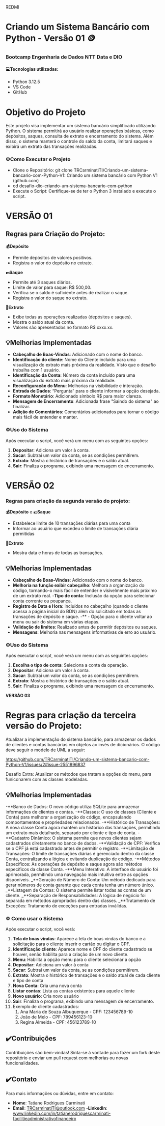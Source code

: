 REDMI
# Criando um Sistema Bancário com Python - Versão 01 🪙

### Bootcamp Engenharia de Dados NTT Data e DIO 

#### 💻Tecnologias utilizadas:
- Python 3.12.5
- VS Code
- GitHub

# Objetivo do Projeto
Este projeto visa implementar um sistema bancário simplificado utilizando Python. O sistema permitirá ao usuário realizar operações básicas, como depósitos, saques, consulta de extrato e encerramento do sistema. Além disso, o sistema manterá o controle do saldo da conta, limitará saques e exibirá um extrato das transações realizadas.

### ⚙️Como Executar o Projeto
- Clone o Repositório: git clone TRCarminatiTI/Criando-um-sistema-bancario-com-Python-V1: Criando um sistema bancário com Python V1 (github.com)
- cd desafio-dio-criando-um-sistema-bancario-com-python 
- Execute o Script: Certifique-se de ter o Python 3 instalado e execute o script.

# VERSÃO 01

## Regras para Criação do Projeto:
**💰Depósito**
- Permite depósitos de valores positivos.
- Registra o valor do depósito no extrato.

**💶Saque**
- Permite até 3 saques diários.
- Limite de valor para saque: R$ 500,00.
- Verifica se o saldo é suficiente antes de realizar o saque.
- Registra o valor do saque no extrato.

**🧾Extrato**
- Exibe todas as operações realizadas (depósitos e saques).
- Mostra o saldo atual da conta.
- Valores são apresentados no formato R$ xxxx.xx.

## 💡Melhorias Implementadas
- **Cabeçalho de Boas-Vindas**: Adicionado com o nome do banco.
- **Identificação do cliente**: Nome do Cliente incluído para uma visualização do extrato mais próxima da realidade. Visto que o desafio trabalha com 1 usuário.
- **Identificação da Conta**: Número da conta incluído para uma visualização do extrato mais próxima da realidade.
- **Reconfiguração do Menu**: Melhorias na visibilidade e interação.
- **Entrada de Dados**: “Pergunta” para o cliente informar a opção desejada.
- **Formato Monetário**: Adicionado símbolo R$ para maior clareza.
- **Mensagem de Encerramento**: Adicionada frase "Saindo do sistema" ao finalizar.
- **Adição de Comentários**: Comentários adicionados para tornar o código mais fácil de entender e manter.

### ⚙️Uso do Sistema
Após executar o script, você verá um menu com as seguintes opções: 
1. **Depositar**: Adiciona um valor à conta. 
2. **Sacar**: Subtrai um valor da conta, se as condições permitirem. 
3. **Extrato**: Mostra o histórico de transações e o saldo atual. 
4. **Sair**: Finaliza o programa, exibindo uma mensagem de encerramento. 

# VERSÃO 02

### Regras para criação da segunda versão do projeto:

**💰Depósito** e **💶Saque**
- Estabelece limite de 10 transações diárias para uma conta
- Informar ao usuário que excedeu o limite de transações diária permitidas

**🧾Extrato**
- Mostra data e horas de todas as transações.

## 💡Melhorias Implementadas
- **Cabeçalho de Boas-Vindas**: Adicionado com o nome do banco.
- **Melhoria na função exibir cabeçalho**: Melhora a organização do código, tornando-o mais fácil de entender e visivelmente mais próximo de um extrato real.
-**Tipo de conta**: Inclusão da opção para selecionar conta corrente ou poupança.
- **Registro de Data e Hora**: Incluídos no cabeçalho (quando o cliente acessa a página inicial do BDN) além do solicitado em todas as transações de depósito e saque.
-** - Opção para o cliente voltar ao menu ou sair do sistema em várias etapas.
- **Validação de limites**: Realizado antes de permitir depósitos ou saques.
- **Mensagens**: Melhoria nas mensagens informativas de erro ao usuário.

### ⚙️Uso do Sistema
Após executar o script, você verá um menu com as seguintes opções: 
1. **Escolha o tipo de conta**: Seleciona a conta da operação.
2. **Depositar**: Adiciona um valor à conta. 
3. **Sacar**: Subtrai um valor da conta, se as condições permitirem. 
4. **Extrato**: Mostra o histórico de transações e o saldo atual. 
5. **Sair**: Finaliza o programa, exibindo uma mensagem de encerramento. 

**VERSÃO 03**

# Regras para criação da terceira versão do Projeto:

Atualizar a implementação do sistema bancário, para armazenar os dados de clientes e contas bancárias em objetos ao invés de dicionários. O código deve seguir o modelo de UML a seguir:

https://github.com/TRCarminatiTI/Criando-um-sistema-bancario-com-Python-V1/issues/2#issue-2551896837

Desafio Extra: Atualizar os métodos que tratam a opções do menu, para funiconarem com as classes modeladas.

## 💡Melhorias Implementadas
-**Banco de Dados: O novo código utiliza SQLite para armazenar informações de clientes e contas. 
-**Classes: O uso de classes (Cliente e Conta) para melhorar a organização do código, encapsulando comportamentos e propriedades relacionados.
-**Histórico de Transações: A nova classe Conta agora mantém um histórico das transações, permitindo um extrato mais detalhado, separado por cliente e tipo de conta.
-**Cadastro Dinâmico: O sistema permite que novos clientes sejam cadastrados diretamente no banco de dados.
-**Validação de CPF: Verifica se o CPF já está cadastrado antes de permitir o registro.
-**Limitação de Transações: O limite de transações diárias é gerenciado dentro da classe Conta, centralizando a lógica e evitando duplicação de código.
-**Métodos Específicos: As operações de depósito e saque agora são métodos específicos da classe Conta.
-**Menu Interativo: A interface do usuário foi aprimorada, permitindo uma navegação mais intuitiva entre as opções disponíveis.
_**Geração de Número de Conta: Um método dedicado para gerar números de conta garante que cada conta tenha um número único.
_**Listagem de Contas: O sistema permite listar todas as contas de um cliente.
_**Separação de Responsabilidades: A lógica de negócio foi separada em métodos apropriados dentro das classes.
_**Tratamento de Exceções: Tratamento de exceções para entradas inválidas.

### ⚙️ Como usar o Sistema
Após executar o script, você verá: 
1. **Tela de boas vindas**: Aparece a tela de boas vindas do banco e a solicitação para o cliente inserir o cartão ou digitar o CPF.
2. **Identificação cliente**: Aparece nome e CPF do cliente cadastrado se houver, senão habilita para a criação de um novo cliente.
3. **Menu**: Habilita a opção menu para o cliente selecionar a opção
4. **Depositar**: Adiciona um valor à conta 
5. **Sacar**: Subtrai um valor da conta, se as condições permitirem. 
6. **Extrato**: Mostra o histórico de transações e o saldo atual de cada cliente e tipo de conta
7. **Nova Conta**: Cria uma nova conta
8. **Listar contas**: Lista as contas existentes para aquele cliente 
9. **Novo usuário**: Cria novo usuário
10. **Sair**: Finaliza o programa, exibindo uma mensagem de encerramento.
11. Exemplo de cliente cadastrados:
    1) Ana Maria de Souza Albuquerque - CPF: 123456789-10
    2) João de Melo - CPF: 789456123-10
    3) Regina Almeida - CPF: 456123789-10

## ✔️Contribuições
Contribuições são bem-vindas! Sinta-se à vontade para fazer um fork deste repositório e enviar um pull request com melhorias ou novas funcionalidades.

## ✔️Contato
Para mais informações ou dúvidas, entre em contato:

- **Nome**: Tatiane Rodrigues Carminati
- **Email**: TRCarminatiTI@outlook.com
-**LinkedIn**: www.linkedin.com/in/tatianerodriguescarminati-facilitieadministrativofinanceiro



